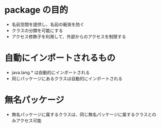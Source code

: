 # package の目的

- 名前空間を提供し、名前の衝突を防ぐ
- クラスの分類を可能にする
- アクセス修飾子を利用して、外部からのアクセスを制限する

# 自動にインポートされるもの

- java.lang.\* は自動的にインポートされる
- 同じパッケージにあるクラスは自動的にインポートされる

# 無名パッケージ

- 無名パッケージに属するクラスは、同じ無名パッケージに属するクラスとのみアクセス可能
